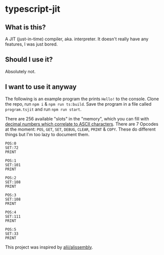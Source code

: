 # typescript-jit

## What is this?

A JIT (just-in-time) compiler, aka. interpreter. It doesn't really have any features, I was just bored.

## Should I use it?

Absolutely not.

## I want to use it anyway

The following is an example program the prints `Hello!` to the console. Clone the repo, run `npm i` & `npm run ts:build`. Save the program in a file called `program.tsjit` and run `npm run start`.

There are 256 available "slots" in the "memory", which you can fill with [decimal numbers which correlate to ASCII characters](https://www.asciitable.com/). There are 7 Opcodes at the moment: `POS`, `GET`, `SET`, `DEBUG`, `CLEAR`, `PRINT` & `COPY`. These do different things but I'm too lazy to document them.

```
POS:0
SET:72
PRINT

POS:1
SET:101
PRINT

POS:2
SET:108
PRINT

POS:3
SET:108
PRINT

POS:4
SET:111
PRINT

POS:5
SET:33
PRINT
```

This project was inspired by [alii/alissembly](https://github.com/alii/alissembly).
